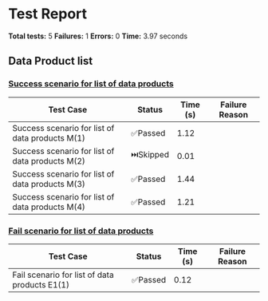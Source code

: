 # Test Report

**Total tests:** 5
**Failures:** 1
**Errors:** 0
**Time:** 3.97 seconds

## Data Product list


### [Success scenario for list of data products](https://github.com/BrobridgeOrg/gravity-cli-tests/tree/main/data_product_list_test/data_product_list_test.feature#L9)

| Test Case | Status | Time (s) | Failure Reason |
|-----------|--------|----------|----------------|
| Success scenario for list of data products M(1)  | ✅Passed | 1.12 |  |
| Success scenario for list of data products M(2)  | ⏭️Skipped | 0.01 |  |
| Success scenario for list of data products M(3)  | ✅Passed | 1.44 |  |
| Success scenario for list of data products M(4)  | ✅Passed | 1.21 |  |

### [Fail scenario for list of data products](https://github.com/BrobridgeOrg/gravity-cli-tests/tree/main/data_product_list_test/data_product_list_test.feature#L25)

| Test Case | Status | Time (s) | Failure Reason |
|-----------|--------|----------|----------------|
| Fail scenario for list of data products E1(1)  | ✅Passed | 0.12 |  |

